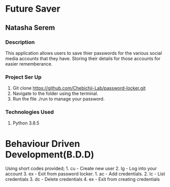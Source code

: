 # Future Saver

## Natasha Serem

### Description
This application allows users to save thier passwords for the various social media accounts that they have.
Storing their details for those accounts for easier rememberance.

### Project Ser Up
1. Git clone    https://github.com/Chebichii-Lab/password-locker.git
2. Navigate to the folder using the terminal.
3. Run the file ./run to manage your password.

### Technologies Used
1. Python 3.8.5

# Behaviour Driven Development(B.D.D)
Using short codes provided;
    1. cu - Create new user
    2. lg - Log into your account
    3. ex - Exit from password locker.
    1. ac - Add credentials.
    2. lc - List credentials
    3. dc - Delete credentials
    4. ex - Exit from creating credentials 

